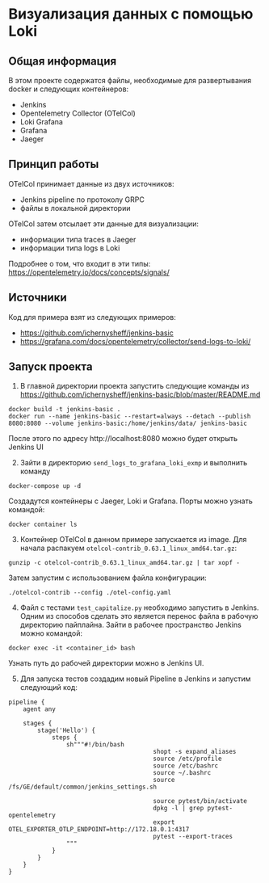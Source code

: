 # Визуализация данных с помощью Loki
## Общая информация
В этом проекте содержатся файлы, необходимые для развертывания docker и следующих контейнеров:
* Jenkins
* Opentelemetry Collector (OTelCol)
* Loki Grafana
* Grafana
* Jaeger
## Принцип работы
OTelCol принимает данные из двух источников: 
* Jenkins pipeline по протоколу GRPC 
* файлы в локальной директории

OTelCol затем отсылает эти данные для визуализации:
* информации типа traces в Jaeger
* информации типа logs в Loki

Подробнее о том, что входит в эти типы: https://opentelemetry.io/docs/concepts/signals/

## Источники
Код для примера взят из следующих примеров:
* https://github.com/ichernysheff/jenkins-basic
* https://grafana.com/docs/opentelemetry/collector/send-logs-to-loki/

## Запуск проекта
1. В главной директории проекта запустить следующие команды из https://github.com/ichernysheff/jenkins-basic/blob/master/README.md
```
docker build -t jenkins-basic .
docker run --name jenkins-basic --restart=always --detach --publish 8080:8080 --volume jenkins-basic:/home/jenkins/data/ jenkins-basic
```
После этого по адресу http://localhost:8080 можно будет открыть Jenkins UI

2. Зайти в директорию `send_logs_to_grafana_loki_exmp` и выполнить команду
```
docker-compose up -d
```
Создадутся контейнеры с Jaeger, Loki и Grafana. Порты можно узнать командой:
```
docker container ls
```

3. Контейнер OTelCol в данном примере запускается из image. Для начала распакуем `otelcol-contrib_0.63.1_linux_amd64.tar.gz`:
```
gunzip -c otelcol-contrib_0.63.1_linux_amd64.tar.gz | tar xopf -
```
Затем запустим с использованием файла конфигурации:
```
./otelcol-contrib --config ./otel-config.yaml
```

4. Файл с тестами `test_capitalize.py` необходимо запустить в Jenkins. Одним из способов сделать это является перенос файла в рабочую директорию пайплайна.
Зайти в рабочее пространство Jenkins можно командой:
```
docker exec -it <container_id> bash
```
Узнать путь до рабочей директории можно в Jenkins UI. 

5. Для запуска тестов создадим новый Pipeline в Jenkins и запустим следующий код:
```
pipeline {
    agent any

    stages {
        stage('Hello') {
            steps {
                sh"""#!/bin/bash
                                        shopt -s expand_aliases
                                        source /etc/profile
                                        source /etc/bashrc
                                        source ~/.bashrc
                                        source /fs/GE/default/common/jenkins_settings.sh
                                        
                                        source pytest/bin/activate
                                        dpkg -l | grep pytest-opentelemetry
                                        export OTEL_EXPORTER_OTLP_ENDPOINT=http://172.18.0.1:4317
                                        pytest --export-traces
                """
            }
        }
    }
}

```

